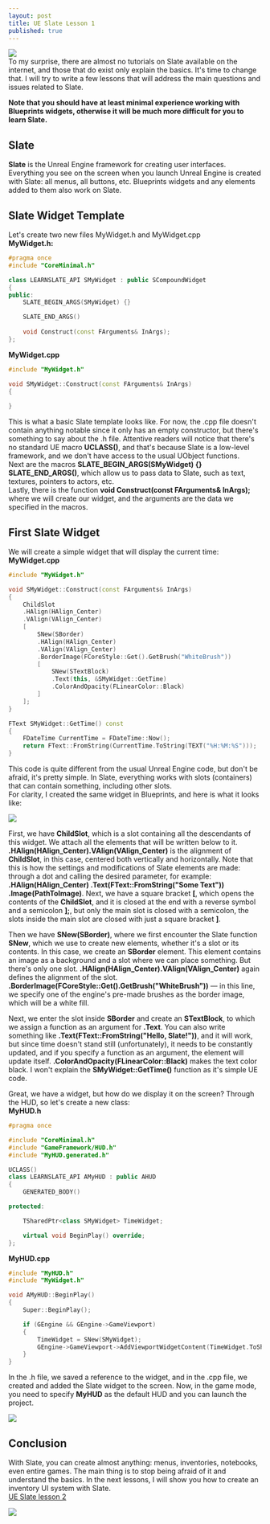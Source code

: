 ```yaml
---
layout: post
title: UE Slate Lesson 1
published: true
---
```

![]({{site.baseurl}}/images/2024-06-15-slate-tutorial-1/2024-06-15-slate-tutorial-1_0.png)  
To my surprise, there are almost no tutorials on Slate available on the internet, and those that do exist only explain the basics. It's time to change that. I will try to write a few lessons that will address the main questions and issues related to Slate. 

**Note that you should have at least minimal experience working with Blueprints widgets, otherwise it will be much more difficult for you to learn Slate.**

## Slate
**Slate** is the Unreal Engine framework for creating user interfaces. Everything you see on the screen when you launch Unreal Engine is created with Slate: all menus, all buttons, etc. Blueprints widgets and any elements added to them also work on Slate.  

## Slate Widget Template
Let's create two new files MyWidget.h and MyWidget.cpp  
**MyWidget.h:**

```cpp
#pragma once
#include "CoreMinimal.h"

class LEARNSLATE_API SMyWidget : public SCompoundWidget
{
public:
    SLATE_BEGIN_ARGS(SMyWidget) {}

    SLATE_END_ARGS()
    
    void Construct(const FArguments& InArgs);
};
```

**MyWidget.cpp**

```cpp
#include "MyWidget.h"

void SMyWidget::Construct(const FArguments& InArgs)
{
    
}
```

This is what a basic Slate template looks like. For now, the .cpp file doesn't contain anything notable since it only has an empty constructor, but there's something to say about the .h file. Attentive readers will notice that there's no standard UE macro **UCLASS()**, and that's because Slate is a low-level framework, and we don't have access to the usual UObject functions.  
Next are the macros **SLATE_BEGIN_ARGS(SMyWidget) {} SLATE_END_ARGS()**, which allow us to pass data to Slate, such as text, textures, pointers to actors, etc.  
Lastly, there is the function **void Construct(const FArguments& InArgs);** where we will create our widget, and the arguments are the data we specified in the macros.  

## First Slate Widget
We will create a simple widget that will display the current time:  
**MyWidget.cpp**

```cpp
#include "MyWidget.h"

void SMyWidget::Construct(const FArguments& InArgs)
{
    ChildSlot
    .HAlign(HAlign_Center)
    .VAlign(VAlign_Center)
    [
        SNew(SBorder)
        .HAlign(HAlign_Center)
        .VAlign(VAlign_Center)
        .BorderImage(FCoreStyle::Get().GetBrush("WhiteBrush"))
        [
            SNew(STextBlock)
            .Text(this, &SMyWidget::GetTime)
            .ColorAndOpacity(FLinearColor::Black)
        ]
    ];
}

FText SMyWidget::GetTime() const
{
    FDateTime CurrentTime = FDateTime::Now();
    return FText::FromString(CurrentTime.ToString(TEXT("%H:%M:%S")));
}
```

This code is quite different from the usual Unreal Engine code, but don't be afraid, it's pretty simple. In Slate, everything works with slots (containers) that can contain something, including other slots.  
For clarity, I created the same widget in Blueprints, and here is what it looks like:

![]({{site.baseurl}}/images/2024-06-15-slate-tutorial-1/2024-06-15-slate-tutorial-1_2.png)  

First, we have **ChildSlot**, which is a slot containing all the descendants of this widget. We attach all the elements that will be written below to it.  
**.HAlign(HAlign_Center).VAlign(VAlign_Center)** is the alignment of **ChildSlot**, in this case, centered both vertically and horizontally. Note that this is how the settings and modifications of Slate elements are made: through a dot and calling the desired parameter, for example: **.HAlign(HAlign_Center) .Text(FText::FromString("Some Text")) .Image(PathToImage)**.
Next, we have a square bracket **\[**, which opens the contents of the **ChildSlot**, and it is closed at the end with a reverse symbol and a semicolon **];**, but only the main slot is closed with a semicolon, the slots inside the main slot are closed with just a square bracket **]**.

Then we have **SNew(SBorder)**, where we first encounter the Slate function **SNew**, which we use to create new elements, whether it's a slot or its contents. In this case, we create an **SBorder** element. This element contains an image as a background and a slot where we can place something. But there's only one slot. **.HAlign(HAlign_Center).VAlign(VAlign_Center)** again defines the alignment of the slot.  
**.BorderImage(FCoreStyle::Get().GetBrush("WhiteBrush"))** — in this line, we specify one of the engine's pre-made brushes as the border image, which will be a white fill.  

Next, we enter the slot inside **SBorder** and create an **STextBlock**, to which we assign a function as an argument for **.Text**. You can also write something like **.Text(FText::FromString("Hello, Slate!"))**, and it will work, but since time doesn't stand still (unfortunately), it needs to be constantly updated, and if you specify a function as an argument, the element will update itself. **.ColorAndOpacity(FLinearColor::Black)** makes the text color black. I won't explain the **SMyWidget::GetTime()** function as it's simple UE code.  

Great, we have a widget, but how do we display it on the screen? Through the HUD, so let's create a new class:  
**MyHUD.h**

```cpp
#pragma once

#include "CoreMinimal.h"
#include "GameFramework/HUD.h"
#include "MyHUD.generated.h"

UCLASS()
class LEARNSLATE_API AMyHUD : public AHUD
{
    GENERATED_BODY()

protected:

    TSharedPtr<class SMyWidget> TimeWidget;

    virtual void BeginPlay() override;
};
```

**MyHUD.cpp**

```cpp
#include "MyHUD.h"
#include "MyWidget.h"

void AMyHUD::BeginPlay()
{
    Super::BeginPlay();

    if (GEngine && GEngine->GameViewport)
    {
        TimeWidget = SNew(SMyWidget);
        GEngine->GameViewport->AddViewportWidgetContent(TimeWidget.ToSharedRef());
    }
}
```

In the .h file, we saved a reference to the widget, and in the .cpp file, we created and added the Slate widget to the screen. Now, in the game mode, you need to specify **MyHUD** as the default HUD and you can launch the project.

![]({{site.baseurl}}/images/2024-06-15-slate-tutorial-1/2024-06-15-slate-tutorial-1_1.png)  

## Conclusion
With Slate, you can create almost anything: menus, inventories, notebooks, even entire games. The main thing is to stop being afraid of it and understand the basics. In the next lessons, I will show you how to create an inventory UI system with Slate.  
[UE Slate lesson 2](https://pelogetan.github.io/slate-tutorial-2_en/)

![]({{site.baseurl}}/images/2024-06-15-slate-tutorial-1/2024-06-15-slate-tutorial-1_3.png)
